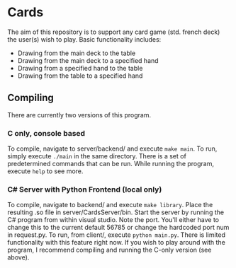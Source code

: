 # Cards
The aim of this repository is to support any card game (std. french deck) the user(s) wish to play. Basic functionality includes:

- Drawing from the main deck to the table
- Drawing from the main deck to a specified hand
- Drawing from a specified hand to the table
- Drawing from the table to a specified hand

## Compiling
There are currently two versions of this program.

### C only, console based
To compile, navigate to server/backend/ and execute ```make main```.
To run, simply execute ```./main``` in the same directory.
There is a set of predetermined commands that can be run. While running the program, execute ```help``` to see more.


### C# Server with Python Frontend (local only)
To compile, navigate to backend/ and execute ```make library```. Place the resulting .so file in server/CardsServer/bin.
Start the server by running the C# program from within visual studio. Note the port. You'll either have to change this to the current default 56785 or change
the hardcoded port num in request.py.
To run, from client/, execute ```python main.py```.
There is limited functionality with this feature right now. If you wish to play around with the program, I recommend compiling and running the C-only version (see above).
